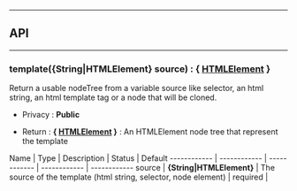 


-----------------------------
## API
-----------------------------

### template({String|HTMLElement} source) : { <a class="link" href="https://developer.mozilla.org/fr/docs/Web/API/HTMLElement" target="_blank" title="HTMLElement">HTMLElement</a> }
Return a usable nodeTree from a variable source like selector, an html string, an html template tag or a node that will be cloned.
- Privacy : **Public**

- Return : **{ <a class="link" href="https://developer.mozilla.org/fr/docs/Web/API/HTMLElement" target="_blank" title="HTMLElement">HTMLElement</a> }** : An HTMLElement node tree that represent the template

Name | Type | Description | Status | Default
------------ | ------------ | ------------ | ------------ | ------------
source | **{String|HTMLElement}** | The source of the template (html string, selector, node element) | required | 



